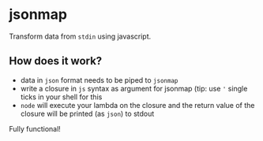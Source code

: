 # jsonmap

Transform data from `stdin` using javascript.

## How does it work?

- data in `json` format needs to be piped to `jsonmap`
- write a closure in `js` syntax as argument for jsonmap (tip: use `'` single ticks in your shell for this
- `node` will execute your lambda on the closure and the return value of the closure will be printed (as `json`) to stdout

Fully functional!
